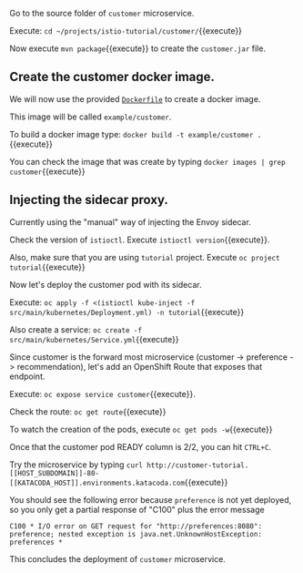 Go to the source folder of `customer` microservice.

Execute: `cd ~/projects/istio-tutorial/customer/`{{execute}}

Now execute `mvn package`{{execute}} to create the `customer.jar` file.

## Create the customer docker image.

We will now use the provided [`Dockerfile`](https://github.com/redhat-developer-demos/istio-tutorial/blob/master/customer/Dockerfile) to create a docker image.

This image will be called `example/customer`.

To build a docker image type: `docker build -t example/customer .`{{execute}}

You can check the image that was create by typing `docker images | grep customer`{{execute}}

## Injecting the sidecar proxy.

Currently using the "manual" way of injecting the Envoy sidecar.

Check the version of `istioctl`. Execute `istioctl version`{{execute}}.

Also, make sure that you are using `tutorial` project. Execute `oc project tutorial`{{execute}}

Now let's deploy the customer pod with its sidecar.

Execute: `oc apply -f <(istioctl kube-inject -f src/main/kubernetes/Deployment.yml) -n tutorial`{{execute}}

Also create a service: `oc create -f src/main/kubernetes/Service.yml`{{execute}} 

Since customer is the forward most microservice (customer -> preference -> recommendation), let's add an OpenShift Route that exposes that endpoint.

Execute: `oc expose service customer`{{execute}}.

Check the route: `oc get route`{{execute}}

To watch the creation of the pods, execute `oc get pods -w`{{execute}}

Once that the customer pod READY column is 2/2, you can hit `CTRL+C`. 

Try the microservice by typing `curl http://customer-tutorial.[[HOST_SUBDOMAIN]]-80-[[KATACODA_HOST]].environments.katacoda.com`{{execute}}

You should see the following error because `preference` is not yet deployed, so you only get a partial response of "C100" plus the error message

`C100 * I/O error on GET request for "http://preferences:8080": preference; nested exception is java.net.UnknownHostException: preferences *`

This concludes the deployment of `customer` microservice.
